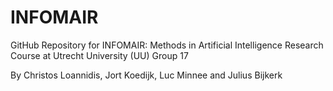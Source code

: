 # INFOMAIR
GitHub Repository for INFOMAIR: Methods in Artificial Intelligence Research Course at Utrecht University (UU) Group 17

By Christos Loannidis, Jort Koedijk, Luc Minnee and Julius Bijkerk
